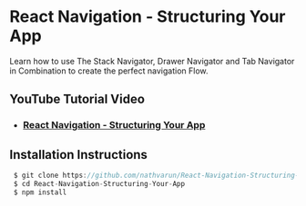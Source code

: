 # React Navigation - Structuring Your App 
Learn how to use The Stack Navigator, Drawer Navigator and Tab Navigator in Combination to create the perfect navigation Flow. 



## YouTube Tutorial Video 
* ###  [React Navigation - Structuring Your App ](https://youtu.be/5f5VEEmMSyE) 

## Installation Instructions 

```js
 $ git clone https://github.com/nathvarun/React-Navigation-Structuring-Your-App.git
 $ cd React-Navigation-Structuring-Your-App
 $ npm install 
```
